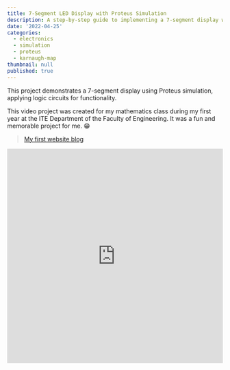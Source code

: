 ```yaml
---
title: 7-Segment LED Display with Proteus Simulation
description: A step-by-step guide to implementing a 7-segment display with Proteus simulation.
date: '2022-04-25'
categories:
  - electronics
  - simulation
  - proteus
  - karnaugh-map
thumbnail: null
published: true
---
```

This project demonstrates a 7-segment display using Proteus simulation, applying logic circuits for functionality.

This video project was created for my mathematics class during my first year at the ITE Department of the Faculty of Engineering. It was a fun and memorable project for me. 😁

> [My first website blog](https://phanithlim.blogspot.com/)

<iframe width="100%" height="500" src="https://www.youtube.com/embed/zUS0YkRH8gE" frameborder="0" allowfullscreen></iframe>
